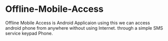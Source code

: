 # Offline-Mobile-Access
Offline Mobile Access is Android Applicaion using this we can access android phone from anywhere without using Internet. through a simple SMS service keypad Phone.
